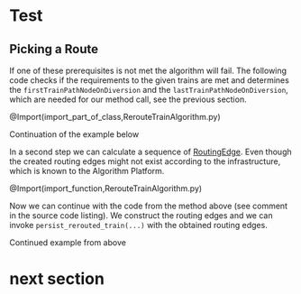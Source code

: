 # Test

## Picking a Route


If one of these prerequisites is not met the algorithm will fail. The following code checks if the requirements to the given trains are met and determines the `firstTrainPathNodeOnDiversion` and the `lastTrainPathNodeOnDiversion`, which are needed for 
our method call, see the previous section.

@Import(import_part_of_class,RerouteTrainAlgorithm.py)

Continuation of the example below


In a second step we can calculate a sequence of [RoutingEdge](../../py_client/aidm/aidm_routing_edge_classes.py). Even though the created routing edges might not exist according to the infrastructure, which is known to 
the Algorithm Platform. 

@Import(import_function,RerouteTrainAlgorithm.py)

Now we can continue with the code from the method above (see comment in the source code listing). We construct the routing edges and we can invoke `persist_rerouted_train(...)` with the obtained routing edges.

Continued example from above

# next section